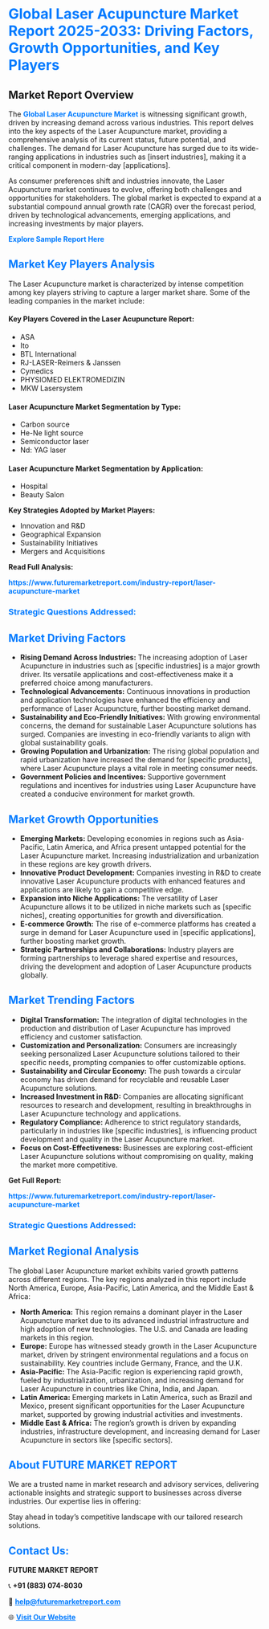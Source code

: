 <h1 style="color: #007BFF;">Global Laser Acupuncture Market Report 2025-2033: Driving Factors, Growth Opportunities, and Key Players</h1>

<section id="overview">
<h2>Market Report Overview</h2>
<p>The <a href="https://www.futuremarketreport.com/industry-report/laser-acupuncture-market" style="color: #007BFF; text-decoration: none;"><strong>Global Laser Acupuncture Market</strong></a> is witnessing significant growth, driven by increasing demand across various industries. This report delves into the key aspects of the Laser Acupuncture market, providing a comprehensive analysis of its current status, future potential, and challenges. The demand for Laser Acupuncture has surged due to its wide-ranging applications in industries such as [insert industries], making it a critical component in modern-day [applications].</p>
<p>As consumer preferences shift and industries innovate, the Laser Acupuncture market continues to evolve, offering both challenges and opportunities for stakeholders. The global market is expected to expand at a substantial compound annual growth rate (CAGR) over the forecast period, driven by technological advancements, emerging applications, and increasing investments by major players.</p>
</section>

<section id="overview">
<p><a href="https://www.futuremarketreport.com/request-sample/reportId=64751" style="color: #007BFF; text-decoration: none;"><strong>Explore Sample Report Here</strong></a></p>
</section>

<section id="key-players">
<h2 style="color: #007BFF;">Market Key Players Analysis</h2>
<p>The Laser Acupuncture market is characterized by intense competition among key players striving to capture a larger market share. Some of the leading companies in the market include:</p>
<h4>Key Players Covered in the Laser Acupuncture Report:</h4>
<ul><li>ASA</li><li>Ito</li><li>BTL International</li><li>RJ-LASER-Reimers &amp; Janssen</li><li>Cymedics</li><li>PHYSIOMED ELEKTROMEDIZIN</li><li>MKW Lasersystem</li></ul>
<h4>Laser Acupuncture Market Segmentation by Type:</h4>
<ul><li>Carbon source</li><li>He-Ne light source</li><li>Semiconductor laser</li><li>Nd: YAG laser</li></ul>

<h4>Laser Acupuncture Market Segmentation by Application:</h4>
<ul><li>Hospital</li><li>Beauty Salon</li></ul>
<p><strong>Key Strategies Adopted by Market Players:</strong></p>
<ul>
<li>Innovation and R&D</li>
<li>Geographical Expansion</li>
<li>Sustainability Initiatives</li>
<li>Mergers and Acquisitions</li>
</ul>
</section>

<section>
<p><strong>Read Full Analysis: </strong></p><a href="https://www.futuremarketreport.com/industry-report/laser-acupuncture-market" style="color: #007BFF; text-decoration: none;"><strong>https://www.futuremarketreport.com/industry-report/laser-acupuncture-market</strong></a>
<h3 style="color: #007BFF;">Strategic Questions Addressed:</h3>
</section>

<section id="driving-factors">
<h2 style="color: #007BFF;">Market Driving Factors</h2>
<ul>
<li><strong>Rising Demand Across Industries:</strong> The increasing adoption of Laser Acupuncture in industries such as [specific industries] is a major growth driver. Its versatile applications and cost-effectiveness make it a preferred choice among manufacturers.</li>
<li><strong>Technological Advancements:</strong> Continuous innovations in production and application technologies have enhanced the efficiency and performance of Laser Acupuncture, further boosting market demand.</li>
<li><strong>Sustainability and Eco-Friendly Initiatives:</strong> With growing environmental concerns, the demand for sustainable Laser Acupuncture solutions has surged. Companies are investing in eco-friendly variants to align with global sustainability goals.</li>
<li><strong>Growing Population and Urbanization:</strong> The rising global population and rapid urbanization have increased the demand for [specific products], where Laser Acupuncture plays a vital role in meeting consumer needs.</li>
<li><strong>Government Policies and Incentives:</strong> Supportive government regulations and incentives for industries using Laser Acupuncture have created a conducive environment for market growth.</li>
</ul>
</section>

<section id="growth-opportunities">
<h2 style="color: #007BFF;">Market Growth Opportunities</h2>
<ul>
<li><strong>Emerging Markets:</strong> Developing economies in regions such as Asia-Pacific, Latin America, and Africa present untapped potential for the Laser Acupuncture market. Increasing industrialization and urbanization in these regions are key growth drivers.</li>
<li><strong>Innovative Product Development:</strong> Companies investing in R&D to create innovative Laser Acupuncture products with enhanced features and applications are likely to gain a competitive edge.</li>
<li><strong>Expansion into Niche Applications:</strong> The versatility of Laser Acupuncture allows it to be utilized in niche markets such as [specific niches], creating opportunities for growth and diversification.</li>
<li><strong>E-commerce Growth:</strong> The rise of e-commerce platforms has created a surge in demand for Laser Acupuncture used in [specific applications], further boosting market growth.</li>
<li><strong>Strategic Partnerships and Collaborations:</strong> Industry players are forming partnerships to leverage shared expertise and resources, driving the development and adoption of Laser Acupuncture products globally.</li>
</ul>
</section>

<section id="trending-factors">
<h2 style="color: #007BFF;">Market Trending Factors</h2>
<ul>
<li><strong>Digital Transformation:</strong> The integration of digital technologies in the production and distribution of Laser Acupuncture has improved efficiency and customer satisfaction.</li>
<li><strong>Customization and Personalization:</strong> Consumers are increasingly seeking personalized Laser Acupuncture solutions tailored to their specific needs, prompting companies to offer customizable options.</li>
<li><strong>Sustainability and Circular Economy:</strong> The push towards a circular economy has driven demand for recyclable and reusable Laser Acupuncture solutions.</li>
<li><strong>Increased Investment in R&D:</strong> Companies are allocating significant resources to research and development, resulting in breakthroughs in Laser Acupuncture technology and applications.</li>
<li><strong>Regulatory Compliance:</strong> Adherence to strict regulatory standards, particularly in industries like [specific industries], is influencing product development and quality in the Laser Acupuncture market.</li>
<li><strong>Focus on Cost-Effectiveness:</strong> Businesses are exploring cost-efficient Laser Acupuncture solutions without compromising on quality, making the market more competitive.</li>
</ul>
</section>

<section>
<p><strong>Get Full Report: </strong></p><a href="https://www.futuremarketreport.com/industry-report/laser-acupuncture-market" style="color: #007BFF; text-decoration: none;"><strong>https://www.futuremarketreport.com/industry-report/laser-acupuncture-market</strong></a>
<h3 style="color: #007BFF;">Strategic Questions Addressed:</h3>
</section>


<section id="regional-analysis">
<h2 style="color: #007BFF;">Market Regional Analysis</h2>
<p>The global Laser Acupuncture market exhibits varied growth patterns across different regions. The key regions analyzed in this report include North America, Europe, Asia-Pacific, Latin America, and the Middle East & Africa:</p>
<ul>
<li><strong>North America:</strong> This region remains a dominant player in the Laser Acupuncture market due to its advanced industrial infrastructure and high adoption of new technologies. The U.S. and Canada are leading markets in this region.</li>
<li><strong>Europe:</strong> Europe has witnessed steady growth in the Laser Acupuncture market, driven by stringent environmental regulations and a focus on sustainability. Key countries include Germany, France, and the U.K.</li>
<li><strong>Asia-Pacific:</strong> The Asia-Pacific region is experiencing rapid growth, fueled by industrialization, urbanization, and increasing demand for Laser Acupuncture in countries like China, India, and Japan.</li>
<li><strong>Latin America:</strong> Emerging markets in Latin America, such as Brazil and Mexico, present significant opportunities for the Laser Acupuncture market, supported by growing industrial activities and investments.</li>
<li><strong>Middle East & Africa:</strong> The region’s growth is driven by expanding industries, infrastructure development, and increasing demand for Laser Acupuncture in sectors like [specific sectors].</li>
</ul>
</section>

<footer>
<h2 style="color: #007BFF;">About FUTURE MARKET REPORT</h2>
<p>We are a trusted name in market research and advisory services, delivering actionable insights and strategic support to businesses across diverse industries. Our expertise lies in offering:</p>

<p>Stay ahead in today’s competitive landscape with our tailored research solutions.</p>

<h2 style="color: #007BFF;">Contact Us:</h2>
<p><strong>FUTURE MARKET REPORT</strong></p>
<p>📞 <strong>+91 (883) 074-8030</strong></p>
<p>📧 <strong><a href="mailto:help@futuremarketreport.com" style="color: #007BFF;">help@futuremarketreport.com</a></strong></p>
<p>🌐 <strong><a href="https://www.futuremarketreport.com/" style="color: #007BFF;">Visit Our Website</a></strong></p>
</footer>